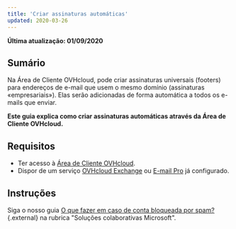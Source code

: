 ```yaml
---
title: 'Criar assinaturas automáticas'
updated: 2020-03-26
---
```



**Última atualização: 01/09/2020**


## Sumário

Na Área de Cliente OVHcloud, pode criar assinaturas universais (footers) para endereços de e-mail que usem o mesmo domínio (assinaturas «empresariais»). Elas serão adicionadas de forma automática a todos os e-mails que enviar.

**Este guia explica como criar assinaturas automáticas através da Área de Cliente OVHcloud.**

## Requisitos

- Ter acesso à [Área de Cliente OVHcloud](https://www.ovh.com/auth/?action=gotomanager&from=https://www.ovh.pt/&ovhSubsidiary=pt).
- Dispor de um serviço [OVHcloud Exchange](https://www.ovhcloud.com/pt/emails/hosted-exchange/) ou [E-mail Pro](https://www.ovhcloud.com/pt/emails/email-pro/) já configurado.


## Instruções

Siga o nosso guia [O que fazer em caso de conta bloqueada por spam?](/pages/web_cloud/email_and_collaborative_solutions/troubleshooting/locked_for_spam) {.external} na rubrica "Soluções colaborativas Microsoft".